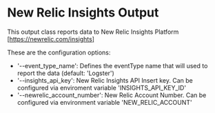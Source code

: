 # New Relic Insights Output

This output class reports data to New Relic Insights Platform [https://newrelic.com/insights] 

These are the configuration options:

- '--event_type_name': Defines the eventType name that will used to report the data (default: 'Logster')
- '--insights_api_key': New Relic Insights API Insert key. Can be configured via enviroment variable 'INSIGHTS_API_KEY_ID'
- '--newrelic_account_number': New Relic Account Number. Can be configured via environment variable 'NEW_RELIC_ACCOUNT'
